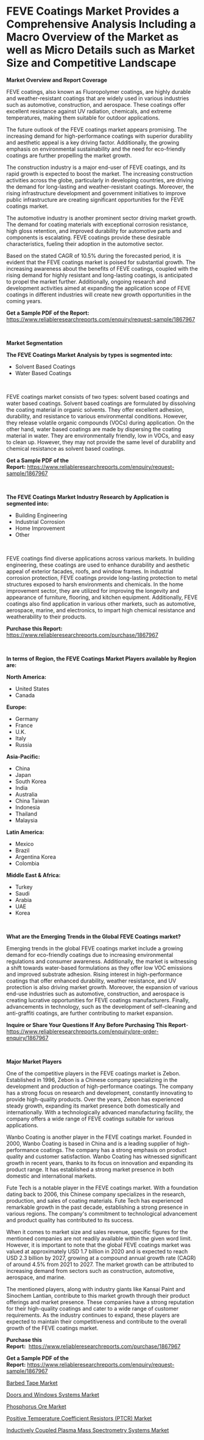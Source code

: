 <p><h1>FEVE Coatings Market Provides a Comprehensive Analysis Including a Macro Overview of the Market as well as Micro Details such as Market Size and Competitive Landscape</h1></p><p><strong>Market Overview and Report Coverage</strong></p>
<p><p>FEVE coatings, also known as Fluoropolymer coatings, are highly durable and weather-resistant coatings that are widely used in various industries such as automotive, construction, and aerospace. These coatings offer excellent resistance against UV radiation, chemicals, and extreme temperatures, making them suitable for outdoor applications.</p><p>The future outlook of the FEVE coatings market appears promising. The increasing demand for high-performance coatings with superior durability and aesthetic appeal is a key driving factor. Additionally, the growing emphasis on environmental sustainability and the need for eco-friendly coatings are further propelling the market growth.</p><p>The construction industry is a major end-user of FEVE coatings, and its rapid growth is expected to boost the market. The increasing construction activities across the globe, particularly in developing countries, are driving the demand for long-lasting and weather-resistant coatings. Moreover, the rising infrastructure development and government initiatives to improve public infrastructure are creating significant opportunities for the FEVE coatings market.</p><p>The automotive industry is another prominent sector driving market growth. The demand for coating materials with exceptional corrosion resistance, high gloss retention, and improved durability for automotive parts and components is escalating. FEVE coatings provide these desirable characteristics, fueling their adoption in the automotive sector.</p><p>Based on the stated CAGR of 10.5% during the forecasted period, it is evident that the FEVE coatings market is poised for substantial growth. The increasing awareness about the benefits of FEVE coatings, coupled with the rising demand for highly resistant and long-lasting coatings, is anticipated to propel the market further. Additionally, ongoing research and development activities aimed at expanding the application scope of FEVE coatings in different industries will create new growth opportunities in the coming years.</p></p>
<p><strong>Get a Sample PDF of the Report:</strong> <a href="https://www.reliableresearchreports.com/enquiry/request-sample/1867967">https://www.reliableresearchreports.com/enquiry/request-sample/1867967</a></p>
<p>&nbsp;</p>
<p><strong>Market Segmentation</strong></p>
<p><strong>The FEVE Coatings Market Analysis by types is segmented into:</strong></p>
<p><ul><li>Solvent Based Coatings</li><li>Water Based Coatings</li></ul></p>
<p>&nbsp;</p>
<p><p>FEVE coatings market consists of two types: solvent based coatings and water based coatings. Solvent based coatings are formulated by dissolving the coating material in organic solvents. They offer excellent adhesion, durability, and resistance to various environmental conditions. However, they release volatile organic compounds (VOCs) during application. On the other hand, water based coatings are made by dispersing the coating material in water. They are environmentally friendly, low in VOCs, and easy to clean up. However, they may not provide the same level of durability and chemical resistance as solvent based coatings.</p></p>
<p><strong>Get a Sample PDF of the Report:</strong>&nbsp;<a href="https://www.reliableresearchreports.com/enquiry/request-sample/1867967">https://www.reliableresearchreports.com/enquiry/request-sample/1867967</a></p>
<p>&nbsp;</p>
<p><strong>The FEVE Coatings Market Industry Research by Application is segmented into:</strong></p>
<p><ul><li>Building Engineering</li><li>Industrial Corrosion</li><li>Home Improvement</li><li>Other</li></ul></p>
<p>&nbsp;</p>
<p><p>FEVE coatings find diverse applications across various markets. In building engineering, these coatings are used to enhance durability and aesthetic appeal of exterior facades, roofs, and window frames. In industrial corrosion protection, FEVE coatings provide long-lasting protection to metal structures exposed to harsh environments and chemicals. In the home improvement sector, they are utilized for improving the longevity and appearance of furniture, flooring, and kitchen equipment. Additionally, FEVE coatings also find application in various other markets, such as automotive, aerospace, marine, and electronics, to impart high chemical resistance and weatherability to their products.</p></p>
<p><strong>Purchase this Report:</strong>&nbsp; <a href="https://www.reliableresearchreports.com/purchase/1867967">https://www.reliableresearchreports.com/purchase/1867967</a></p>
<p>&nbsp;</p>
<p><strong>In terms of Region, the FEVE Coatings Market Players available by Region are:</strong></p>
<p>
    <p> <strong> North America: </strong>
        <ul>
            <li>United States</li>
            <li>Canada</li>
        </ul>
        </p> 
    <p> <strong> Europe: </strong>
        <ul>
            <li>Germany</li>
            <li>France</li>
            <li>U.K.</li>
            <li>Italy</li>
            <li>Russia</li>
        </ul>
        </p> 
    <p> <strong> Asia-Pacific: </strong>
        <ul>
            <li>China</li>
            <li>Japan</li>
            <li>South Korea</li>
            <li>India</li>
            <li>Australia</li>
            <li>China Taiwan</li>
            <li>Indonesia</li>
            <li>Thailand</li>
            <li>Malaysia</li>
        </ul>
        </p> 
    <p> <strong> Latin America: </strong>
        <ul>
            <li>Mexico</li>
            <li>Brazil</li>
            <li>Argentina Korea</li>
            <li>Colombia</li>
        </ul>
        </p> 
    <p> <strong> Middle East & Africa: </strong>
        <ul>
            <li>Turkey</li>
            <li>Saudi</li>
            <li>Arabia</li>
            <li>UAE</li>
            <li>Korea</li>
        </ul>
    </p>
    </p>
<p>&nbsp;</p>
<p><strong>What are the Emerging Trends in the Global FEVE Coatings market?</strong></p>
<p><p>Emerging trends in the global FEVE coatings market include a growing demand for eco-friendly coatings due to increasing environmental regulations and consumer awareness. Additionally, the market is witnessing a shift towards water-based formulations as they offer low VOC emissions and improved substrate adhesion. Rising interest in high-performance coatings that offer enhanced durability, weather resistance, and UV protection is also driving market growth. Moreover, the expansion of various end-use industries such as automotive, construction, and aerospace is creating lucrative opportunities for FEVE coatings manufacturers. Finally, advancements in technology, such as the development of self-cleaning and anti-graffiti coatings, are further contributing to market expansion.</p></p>
<p><strong>Inquire or Share Your Questions If Any Before Purchasing This Report</strong>- <a href="https://www.reliableresearchreports.com/enquiry/pre-order-enquiry/1867967">https://www.reliableresearchreports.com/enquiry/pre-order-enquiry/1867967</a></p>
<p>&nbsp;</p>
<p><strong>Major Market Players</strong></p>
<p><p>One of the competitive players in the FEVE coatings market is Zebon. Established in 1996, Zebon is a Chinese company specializing in the development and production of high-performance coatings. The company has a strong focus on research and development, constantly innovating to provide high-quality products. Over the years, Zebon has experienced steady growth, expanding its market presence both domestically and internationally. With a technologically advanced manufacturing facility, the company offers a wide range of FEVE coatings suitable for various applications.</p><p>Wanbo Coating is another player in the FEVE coatings market. Founded in 2000, Wanbo Coating is based in China and is a leading supplier of high-performance coatings. The company has a strong emphasis on product quality and customer satisfaction. Wanbo Coating has witnessed significant growth in recent years, thanks to its focus on innovation and expanding its product range. It has established a strong market presence in both domestic and international markets.</p><p>Fute Tech is a notable player in the FEVE coatings market. With a foundation dating back to 2006, this Chinese company specializes in the research, production, and sales of coating materials. Fute Tech has experienced remarkable growth in the past decade, establishing a strong presence in various regions. The company's commitment to technological advancement and product quality has contributed to its success.</p><p>When it comes to market size and sales revenue, specific figures for the mentioned companies are not readily available within the given word limit. However, it is important to note that the global FEVE coatings market was valued at approximately USD 1.7 billion in 2020 and is expected to reach USD 2.3 billion by 2027, growing at a compound annual growth rate (CAGR) of around 4.5% from 2021 to 2027. The market growth can be attributed to increasing demand from sectors such as construction, automotive, aerospace, and marine.</p><p>The mentioned players, along with industry giants like Kansai Paint and Sinochem Lantian, contribute to this market growth through their product offerings and market presence. These companies have a strong reputation for their high-quality coatings and cater to a wide range of customer requirements. As the industry continues to expand, these players are expected to maintain their competitiveness and contribute to the overall growth of the FEVE coatings market.</p></p>
<p><strong>Purchase this Report:</strong>&nbsp;&nbsp;<a href="https://www.reliableresearchreports.com/purchase/1867967">https://www.reliableresearchreports.com/purchase/1867967</a></p>
<p></p>
<p><strong>Get a Sample PDF of the Report:</strong>&nbsp;<a href="https://www.reliableresearchreports.com/enquiry/request-sample/1867967">https://www.reliableresearchreports.com/enquiry/request-sample/1867967</a></p>
<p><p><a href="https://github.com/scarol104/Market-Research-Report-List-1/blob/main/barbed-tape-market.md">Barbed Tape Market</a></p><p><a href="https://medium.com/@annaalexander40/doors-and-windows-systems-market-report-reveals-the-latest-trends-and-growth-opportunities-of-this-a9fda6aa98fc">Doors and Windows Systems Market</a></p><p><a href="https://github.com/deliacustodio40/Market-Research-Report-List-1/blob/main/phosphorus-ore-market.md">Phosphorus Ore Market</a></p><p><a href="https://medium.com/@krithi.reportprime/positive-temperature-coefficient-resistors-ptcr-market-focuses-on-market-share-size-and-6f0c22880eda">Positive Temperature Coefficient Resistors (PTCR) Market</a></p><p><a href="https://medium.com/@hunterwyman1984/inductively-coupled-plasma-mass-spectrometry-systems-market-trends-forecast-and-competitive-6e19d6107dc7">Inductively Coupled Plasma Mass Spectrometry Systems Market</a></p></p>